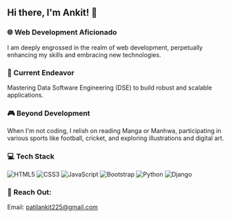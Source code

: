 ## Hi there, I'm Ankit! 👋

### 🌐 Web Development Aficionado
I am deeply engrossed in the realm of web development, perpetually enhancing my skills and embracing new technologies.

### 💼 Current Endeavor
Mastering Data Software Engineering (DSE) to build robust and scalable applications.

### 🎮 Beyond Development
When I'm not coding, I relish on reading Manga or Manhwa, participating in various sports like football, cricket, and exploring illustrations and digital art.

### 💻 Tech Stack
![HTML5](https://img.shields.io/badge/HTML5-E34F26?style=for-the-badge&logo=html5&logoColor=white)
![CSS3](https://img.shields.io/badge/CSS3-1572B6?style=for-the-badge&logo=css3&logoColor=white)
![JavaScript](https://img.shields.io/badge/JavaScript-F7DF1E?style=for-the-badge&logo=javascript&logoColor=black)
![Bootstrap](https://img.shields.io/badge/Bootstrap-563D7C?style=for-the-badge&logo=bootstrap&logoColor=white)
![Python](https://img.shields.io/badge/Python-3776AB?style=for-the-badge&logo=python&logoColor=white)
![Django](https://img.shields.io/badge/Django-092E20?style=for-the-badge&logo=django&logoColor=white)

### 📧 Reach Out:
Email: patilankit225@gmail.com
